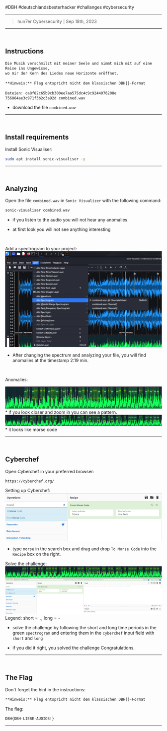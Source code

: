 #DBH #deutschlandsbesterhacker #challanges #cybersecurity 

---
> hun7er Cybersecurity | Sep 18th, 2023
---
<br />

## Instructions


```
Die Musik verschmilzt mit meiner Seele und nimmt mich mit auf eine Reise ins Ungewisse, 
wo mir der Kern des Liedes neue Horizonte eröffnet.

**Hinweis:** Flag entspricht nicht dem klassischen DBH{}-Format

Dateien: ca8f82c65b9cb300ee7aa575dc4c9c9244076208e 756864ae3c971f3b2c3a92d combined.wav
```

* download the file `combined.wav`
---
<br />

## Install requirements


Install Sonic Visualiser:
```bash 
sudo apt install sonic-visualiser -y
```
---
<br />

## Analyzing

Open the file `combined.wav` in `Sonic Visualizer` with the following command:
```bash
sonic-visualiser combined.wav 
```

* if you listen to the audio you will not hear any anomalies. 

* at first look you will not see anything interesting

<br />

Add a spectrogram to your project:
<img src='https://github.com/hun7erCybersecurity/CTF-Writeups/blob/main/DBH-qualifiers-2023/stego/audio/img/Pasted image 20230918191414.png' alt='Add an Spectrogram'>
* After changing the spectrum and analyzing your file, you will find anomalies at the timestamp 2:19 min.

<br />

Anomalies:

<img src='https://github.com/hun7erCybersecurity/CTF-Writeups/blob/main/DBH-qualifiers-2023/stego/audio/img/Pasted image 20230918191906.png' alt='Anomalies'>
* if you look closer and zoom in you can see a pattern.

<img src='https://github.com/hun7erCybersecurity/CTF-Writeups/blob/main/DBH-qualifiers-2023/stego/audio/img/Pasted image 20230918192109.png' alt='Anomalies Zoomed'>
* it looks like morse code

---
<br />

## Cyberchef

Open Cyberchef in your preferred browser:
```https
https://cyberchef.org/
```

Setting up Cyberchef:
<img src='https://github.com/hun7erCybersecurity/CTF-Writeups/blob/main/DBH-qualifiers-2023/stego/audio/img/Pasted image 20230918192632.png' alt='Setting up Cyberchef'>
* type `morse` in the search box and drag and drop `To Morse Code` into the `Recipe` box on the right.

Solve the challenge:
<img src='https://github.com/hun7erCybersecurity/CTF-Writeups/blob/main/DBH-qualifiers-2023/stego/audio/img/Pasted image 20230918192109.png' alt='Solve the challenge1'>
<img src='https://github.com/hun7erCybersecurity/CTF-Writeups/blob/main/DBH-qualifiers-2023/stego/audio/img/Pasted image 20230918193136.png' alt='Solve the challenge2'>
Legend: short = `.`, long = `-`

* solve the challenge by following the short and long time periods in the green `spectrogram` and entering them in the `cyberchef` input field with `short` and `long` 

* if you did it right, you solved the challenge Congratulations.

---
<br />

## The Flag

Don't forget the hint in the instructions:
```txt
**Hinweis:** Flag entspricht nicht dem klassischen DBH{}-Format
```

The flag:
```txt
DBH{DBH-LIEBE-AUDIOS!}
```
---
